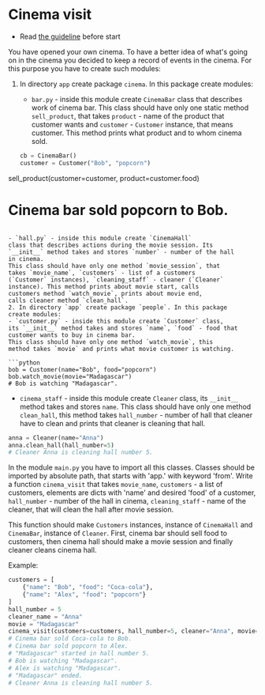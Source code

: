 # Cinema visit

- Read [the guideline](https://github.com/mate-academy/py-task-guideline/blob/main/README.md) before start

You have opened your own cinema. To have a better idea 
of what's going on in the cinema 
you decided to keep a record of events in the cinema.
For this purpose you have to create such modules:

1. In directory `app` create package `cinema`. In this
   package create modules:  
   - `bar.py` - inside this module create `CinemaBar`
   class that describes work of cinema bar.
   This class should have only one static method `sell_product`,
   that takes `product` - name of the product that customer wants
   and `customer` - `Customer` instance, that means customer.
   This method prints what product and to whom cinema sold.

   ```python
   cb = CinemaBar()
   customer = Customer("Bob", "popcorn")
sell_product(customer=customer, product=customer.food)
   # Cinema bar sold popcorn to Bob.
   ```

   - `hall.py` - inside this module create `CinemaHall`
   class that describes actions during the movie session. Its
   `__init__` method takes and stores `number` - number of the hall
   in cinema.
   This class should have only one method `movie_session`, that
   takes `movie_name`, `customers` - list of a customers
   (`Customer` instances), `cleaning_staff` - cleaner (`Cleaner` 
   instance). This method prints about movie start, calls 
   customers method `watch_movie`, prints about movie end,
   calls cleaner method `clean_hall`.
2. In directory `app` create package `people`. In this package
   create modules:
   - `customer.py` - inside this module create `Customer` class,
   its `__init__` method takes and stores `name`, `food` - food that 
   customer wants to buy in cinema bar. 
   This class should have only one method `watch_movie`, this 
   method takes `movie` and prints what movie customer is watching.
   
   ```python
   bob = Customer(name="Bob", food="popcorn")
   bob.watch_movie(movie="Madagascar")
   # Bob is watching "Madagascar".
   ```
   
   - `cinema_staff` - inside this module create `Cleaner` class,
   its `__init__` method takes and stores `name`. 
   This class should have only one method `clean_hall`, this method
   takes `hall_number` - number of hall that cleaner have to clean and
   prints that cleaner is cleaning that hall.

   ```python
   anna = Cleaner(name="Anna")
   anna.clean_hall(hall_number=5)
   # Cleaner Anna is cleaning hall number 5.
   ```

In the module `main.py` you have to import all this classes. Classes
should be imported by absolute path, that starts with 'app.' with 
keyword 'from'. Write a
function `cinema_visit` that takes `movie_name`, `customers` - a list 
of customers, elements are dicts with 'name' and desired 'food' of a 
customer, `hall_number` - number of the hall in cinema, 
`cleaning_staff` - name of the cleaner, that will clean the
hall after movie session.

This function should make `Customers` instances, instance of `CinemaHall`
and `CinemaBar`, instance of `Cleaner`. First, cinema bar should sell food to
customers, then cinema hall should make a movie session and finally cleaner
cleans cinema hall.

Example: 
```python
customers = [
    {"name": "Bob", "food": "Coca-cola"},
    {"name": "Alex", "food": "popcorn"}
]
hall_number = 5
cleaner_name = "Anna"
movie = "Madagascar"
cinema_visit(customers=customers, hall_number=5, cleaner="Anna", movie="Madagascar")
# Cinema bar sold Coca-cola to Bob.
# Cinema bar sold popcorn to Alex.
# "Madagascar" started in hall number 5.
# Bob is watching "Madagascar".
# Alex is watching "Madagascar".
# "Madagascar" ended.
# Cleaner Anna is cleaning hall number 5.
```
